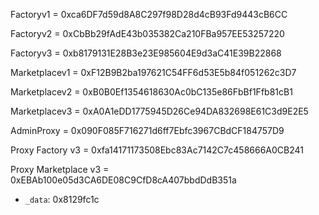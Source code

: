Factoryv1 = 0xca6DF7d59d8A8C297f98D28d4cB93Fd9443cB6CC

Factoryv2 = 0xCbBb29fAdE43b035382Ca210FBa957EE53257220

Factoryv3 = 0xb8179131E28B3e23E985604E9d3aC41E39B22868

Marketplacev1 = 0xF12B9B2ba197621C54FF6d53E5b84f051262c3D7

Marketplacev2 = 0xB0B0Ef1354618630Ac0bC135e86FbBf1Ffb81cB1

Marketplacev3 = 0xA0A1eDD1775945D26Ce94DA832698E61C3d9E2E5

AdminProxy = 0x090F085F716271d6ff7Ebfc3967CBdCF184757D9

Proxy Factory v3 = 0xfa14171173508Ebc83Ac7142C7c458666A0CB241

Proxy Marketplace v3 = 0xEBAb100e05d3CA6DE08C9CfD8cA407bbdDdB351a


   - `_data`: 0x8129fc1c